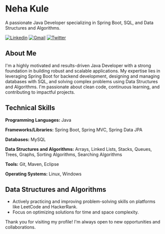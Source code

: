 # Neha Kule

A passionate Java Developer specializing in Spring Boot, SQL, and Data Structures and Algorithms.

[![Linkedin](https://img.shields.io/badge/LinkedIn-%230077B5.svg?style=for-the-badge&logo=linkedin&logoColor=white)](https://www.linkedin.com/in/nehakule2971)
[![Gmail](https://img.shields.io/badge/Gmail-D14836?style=for-the-badge&logo=gmail&logoColor=white)](mailto:nehakule29701@gmail.com)
[![Twitter](https://img.shields.io/badge/Twitter-%231DA1F2.svg?style=for-the-badge&logo=Twitter&logoColor=white)](https://x.com/Springyy_bee)

## About Me

I'm a highly motivated and results-driven Java Developer with a strong foundation in building robust and scalable applications. My expertise lies in leveraging Spring Boot for backend development, designing and managing databases with SQL, and solving complex problems using Data Structures and Algorithms. I'm passionate about clean code, continuous learning, and contributing to impactful projects.

## Technical Skills

**Programming Languages:** Java

**Frameworks/Libraries:** Spring Boot, Spring MVC, Spring Data JPA

**Databases:** MySQL

**Data Structures and Algorithms:** Arrays, Linked Lists, Stacks, Queues, Trees, Graphs, Sorting Algorithms, Searching Algorithms

**Tools:** Git, Maven, Eclipse

**Operating Systems:** Linux, Windows



## Data Structures and Algorithms

* Actively practicing and improving problem-solving skills on platforms like LeetCode and HackerRank.
* Focus on optimizing solutions for time and space complexity.

Thank you for visiting my profile! I'm always open to new opportunities and collaborations.
